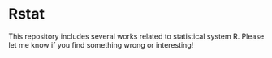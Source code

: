 # Rstat

This repository includes several works related to statistical system R.
Please let me know if you find something wrong or interesting!
